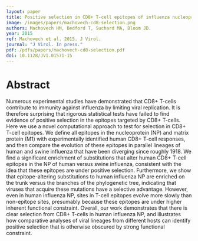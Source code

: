 ```yaml
---
layout: paper
title: Positive selection in CD8+ T-cell epitopes of influenza nucleoprotein revealed by a comparative analysis of human and swine viral lineages
image: /images/papers/machovech-cd8-selection.png
authors: Machovech HM, Bedford T, Suchard MA, Bloom JD.
year: 2015
ref: Machovech et al. 2015. J Virol.
journal: "J Virol. In press."
pdf: /pdfs/papers/machovech-cd8-selection.pdf
doi: 10.1128/JVI.01571-15
---
```


# Abstract

Numerous experimental studies have demonstrated that CD8+ T-cells contribute to immunity against influenza by limiting viral replication. It is therefore surprising that rigorous statistical tests have failed to find evidence of positive selection in the epitopes targeted by CD8+ T-cells. Here we use a novel computational approach to test for selection in CD8+ T-cell epitopes. We define all epitopes in the nucleoprotein (NP) and matrix protein (M1) with experimentally identified human CD8+ T-cell responses, and then compare the evolution of these epitopes in parallel lineages of human and swine influenza that have been diverging since roughly 1918. We find a significant enrichment of substitutions that alter human CD8+ T-cell epitopes in the NP of human versus swine influenza, consistent with the idea that these epitopes are under positive selection. Furthermore, we show that epitope-altering substitutions to human influenza NP are enriched on the trunk versus the branches of the phylogenetic tree, indicating that viruses that acquire these mutations have a selective advantage. However, even in human influenza NP, sites in T-cell epitopes evolve more slowly than non-epitope sites, presumably because these epitopes are under higher inherent functional constraint. Overall, our work demonstrates that there is clear selection from CD8+ T-cells in human influenza NP, and illustrates how comparative analyses of viral lineages from different hosts can identify positive selection that is otherwise obscured by strong functional constraint.
